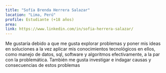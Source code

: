 ```yaml
---
title: "Sofía Brenda Herrera Salazar"
location: "Lima, Perú"
profile: Estudiante (+18 años)
area: 
link: https://www.linkedin.com/in/sofia-herrera-salazar/
---
```


Me gustaría debido a que me gusta explorar problemas y poner mis ideas en soluciones a la vez aplicar mis conocimientos tecnológicos en ellos, como manejo de datos, sql, software y algoritmos efectivamente, a la par con la problemática. También me gusta investigar e indagar causas y consecuencias de estos problemas